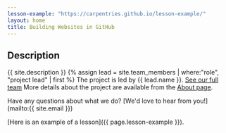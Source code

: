 ```yaml
---
lesson-example: "https://carpentries.github.io/lesson-example/"
layout: home
title: Building Websites in GitHub
---
```


## Description
{{ site.description }}
{% assign lead = site.team_members | where:"role", "project lead" | first %}
The project is led by {{ lead.name }}.
[See our full team](about#team)
More details about the project are available from the [About page](about).

Have any questions about what we do? [We'd love to hear from you!](mailto:{{ site.email }})

[Here is an example of a lesson]({{ page.lesson-example }}).

